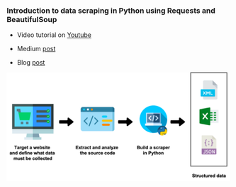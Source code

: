 ### Introduction to data scraping in Python using Requests and BeautifulSoup

- Video tutorial on [Youtube](https://www.youtube.com/watch?v=7Odi2_u-yDk)

- Medium [post](https://itnext.io/introduction-to-scraping-in-python-with-beautifulsoup-and-requests-ab7b1c9bc113)

- Blog [post](https://www.ahmedbesbes.com/case-studies/introduction-to-scraping)


<p align="center" width="80%">
  <img src="images/overview.png" />  
<p/>
